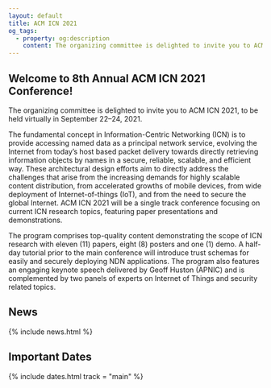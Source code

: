 ```yaml
---
layout: default
title: ACM ICN 2021
og_tags:
  - property: og:description
    content: The organizing committee is delighted to invite you to ACM ICN 2021.
---
```


## Welcome to 8th Annual ACM ICN 2021 Conference!

The organizing committee is delighted to invite you to ACM ICN 2021, to be held virtually in September 22–24, 2021.

The fundamental concept in Information-Centric Networking (ICN) is to provide accessing named data as a principal network service, evolving the Internet from today’s host based packet delivery towards directly retrieving information objects by names in a secure, reliable, scalable, and efficient way. These architectural design efforts aim to directly address the challenges that arise from the increasing demands for highly scalable content distribution, from accelerated growths of mobile devices, from wide deployment of Internet-of-things (IoT), and from the need to secure the global Internet. ACM ICN 2021 will be a single track conference focusing on current ICN research topics, featuring paper presentations and demonstrations.

The program comprises top-quality content demonstrating the scope of ICN research with eleven (11) papers, eight (8) posters and one (1) demo.
A half-day tutorial prior to the main conference will introduce trust schemas for easily and securely deploying NDN applications.
The program also features an engaging keynote speech delivered by Geoff Huston (APNIC) and is complemented by two panels of experts on Internet of Things and security related topics.

## News
{% include news.html %}

## Important Dates
{% include dates.html track = "main" %}
